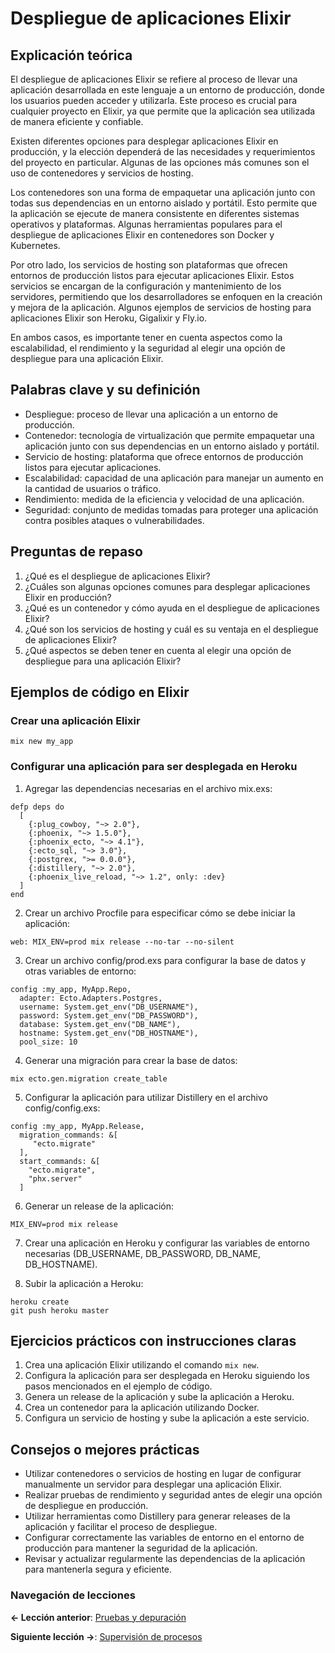 
# Despliegue de aplicaciones Elixir

## Explicación teórica

El despliegue de aplicaciones Elixir se refiere al proceso de llevar una aplicación desarrollada en este lenguaje a un entorno de producción, donde los usuarios pueden acceder y utilizarla. Este proceso es crucial para cualquier proyecto en Elixir, ya que permite que la aplicación sea utilizada de manera eficiente y confiable.

Existen diferentes opciones para desplegar aplicaciones Elixir en producción, y la elección dependerá de las necesidades y requerimientos del proyecto en particular. Algunas de las opciones más comunes son el uso de contenedores y servicios de hosting.

Los contenedores son una forma de empaquetar una aplicación junto con todas sus dependencias en un entorno aislado y portátil. Esto permite que la aplicación se ejecute de manera consistente en diferentes sistemas operativos y plataformas. Algunas herramientas populares para el despliegue de aplicaciones Elixir en contenedores son Docker y Kubernetes.

Por otro lado, los servicios de hosting son plataformas que ofrecen entornos de producción listos para ejecutar aplicaciones Elixir. Estos servicios se encargan de la configuración y mantenimiento de los servidores, permitiendo que los desarrolladores se enfoquen en la creación y mejora de la aplicación. Algunos ejemplos de servicios de hosting para aplicaciones Elixir son Heroku, Gigalixir y Fly.io.

En ambos casos, es importante tener en cuenta aspectos como la escalabilidad, el rendimiento y la seguridad al elegir una opción de despliegue para una aplicación Elixir.

## Palabras clave y su definición

- Despliegue: proceso de llevar una aplicación a un entorno de producción.
- Contenedor: tecnología de virtualización que permite empaquetar una aplicación junto con sus dependencias en un entorno aislado y portátil.
- Servicio de hosting: plataforma que ofrece entornos de producción listos para ejecutar aplicaciones.
- Escalabilidad: capacidad de una aplicación para manejar un aumento en la cantidad de usuarios o tráfico.
- Rendimiento: medida de la eficiencia y velocidad de una aplicación.
- Seguridad: conjunto de medidas tomadas para proteger una aplicación contra posibles ataques o vulnerabilidades.

## Preguntas de repaso

1. ¿Qué es el despliegue de aplicaciones Elixir?
2. ¿Cuáles son algunas opciones comunes para desplegar aplicaciones Elixir en producción?
3. ¿Qué es un contenedor y cómo ayuda en el despliegue de aplicaciones Elixir?
4. ¿Qué son los servicios de hosting y cuál es su ventaja en el despliegue de aplicaciones Elixir?
5. ¿Qué aspectos se deben tener en cuenta al elegir una opción de despliegue para una aplicación Elixir?

## Ejemplos de código en Elixir

### Crear una aplicación Elixir

```
mix new my_app
```

### Configurar una aplicación para ser desplegada en Heroku

1. Agregar las dependencias necesarias en el archivo mix.exs:

```
defp deps do
  [
    {:plug_cowboy, "~> 2.0"},
    {:phoenix, "~> 1.5.0"},
    {:phoenix_ecto, "~> 4.1"},
    {:ecto_sql, "~> 3.0"},
    {:postgrex, ">= 0.0.0"},
    {:distillery, "~> 2.0"},
    {:phoenix_live_reload, "~> 1.2", only: :dev}
  ]
end
```

2. Crear un archivo Procfile para especificar cómo se debe iniciar la aplicación:

```
web: MIX_ENV=prod mix release --no-tar --no-silent
```

3. Crear un archivo config/prod.exs para configurar la base de datos y otras variables de entorno:

```
config :my_app, MyApp.Repo,
  adapter: Ecto.Adapters.Postgres,
  username: System.get_env("DB_USERNAME"),
  password: System.get_env("DB_PASSWORD"),
  database: System.get_env("DB_NAME"),
  hostname: System.get_env("DB_HOSTNAME"),
  pool_size: 10
```

4. Generar una migración para crear la base de datos:

```
mix ecto.gen.migration create_table
```

5. Configurar la aplicación para utilizar Distillery en el archivo config/config.exs:

```
config :my_app, MyApp.Release,
  migration_commands: &[
     "ecto.migrate"
  ],
  start_commands: &[
    "ecto.migrate",
    "phx.server"
  ]
```

6. Generar un release de la aplicación:

```
MIX_ENV=prod mix release
```

7. Crear una aplicación en Heroku y configurar las variables de entorno necesarias (DB_USERNAME, DB_PASSWORD, DB_NAME, DB_HOSTNAME).

8. Subir la aplicación a Heroku:

```
heroku create
git push heroku master
```

## Ejercicios prácticos con instrucciones claras

1. Crea una aplicación Elixir utilizando el comando `mix new`.
2. Configura la aplicación para ser desplegada en Heroku siguiendo los pasos mencionados en el ejemplo de código.
3. Genera un release de la aplicación y sube la aplicación a Heroku.
4. Crea un contenedor para la aplicación utilizando Docker.
5. Configura un servicio de hosting y sube la aplicación a este servicio.

## Consejos o mejores prácticas

- Utilizar contenedores o servicios de hosting en lugar de configurar manualmente un servidor para desplegar una aplicación Elixir.
- Realizar pruebas de rendimiento y seguridad antes de elegir una opción de despliegue en producción.
- Utilizar herramientas como Distillery para generar releases de la aplicación y facilitar el proceso de despliegue.
- Configurar correctamente las variables de entorno en el entorno de producción para mantener la seguridad de la aplicación.
- Revisar y actualizar regularmente las dependencias de la aplicación para mantenerla segura y eficiente.

### Navegación de lecciones

**<- Lección anterior**: [Pruebas y depuración](pruebas_y_depuracion.md)

**Siguiente lección ->**: [Supervisión de procesos](supervision_de_procesos.md)


